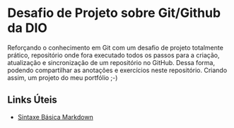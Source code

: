 # Desafio de Projeto sobre Git/Github da DIO

Reforçando o conhecimento em Git com um desafio de projeto totalmente prático, repositório onde fora executado todos os passos para a criação, atualização e sincronização de um repositório no GitHub. Dessa forma, podendo compartilhar as anotações e exercícios neste repositório. Criando assim, um projeto do meu portfólio ;-)

## Links Úteis

* [Sintaxe Básica Markdown](https:\\www.markdownguide.org/basic-syntax/)
